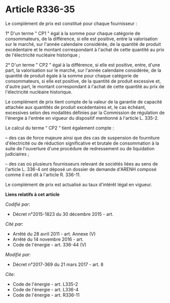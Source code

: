 # Article R336-35

Le complément de prix est constitué pour chaque fournisseur : 

1° D'un terme " CP1 " égal à la somme pour chaque catégorie de consommateurs, de la différence, si elle est positive, entre
la valorisation sur le marché, sur l'année calendaire considérée, de la quantité de produit excédentaire et le montant
correspondant à l'achat de cette quantité au prix de l'électricité nucléaire historique ; 

2° D'un terme " CP2 " égal à la différence, si elle est positive, entre, d'une part, la valorisation sur le marché, sur
l'année calendaire considérée, de la quantité de produit égale à la somme pour chaque catégorie de consommateurs, si elle est
positive, de la quantité de produit excessive et, d'autre part, le montant correspondant à l'achat de cette quantité au prix
de l'électricité nucléaire historique. 

Le complément de prix tient compte de la valeur de la garantie de capacité attachée aux quantités de produit excédentaires
et, le cas échéant, excessives selon des modalités définies par la Commission de régulation de l'énergie à l'entrée en
vigueur du dispositif mentionné à l'article L. 335-2. 

Le calcul du terme “ CP2 ” tient également compte : 

– des cas de force majeure ainsi que des cas de suspension de fourniture d'électricité ou de réduction significative et
brutale de consommation à la suite de l'ouverture d'une procédure de redressement ou de liquidation judiciaires ; 

– des cas où plusieurs fournisseurs relevant de sociétés liées au sens de l'article L. 336-4 ont déposé un dossier de demande
d'ARENH composé comme il est dit à l'article R. 336-11. 

Le complément de prix est actualisé au taux d'intérêt légal en vigueur.

**Liens relatifs à cet article**

_Codifié par_:

  - Décret n°2015-1823 du 30 décembre 2015 - art.

_Cité par_:

  - Arrêté du 28 avril 2011 - art. Annexe (V)
  - Arrêté du 14 novembre 2016 - art.
  - Code de l'énergie - art. 336-44 (V)

_Modifié par_:

  - Décret n°2017-369 du 21 mars 2017 - art. 8

_Cite_:

  - Code de l'énergie - art. L335-2
  - Code de l'énergie - art. L336-4
  - Code de l'énergie - art. R336-11
